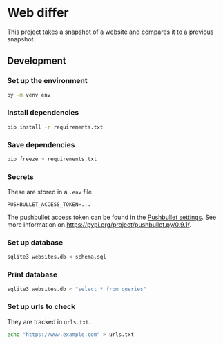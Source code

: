 # Web differ

This project takes a snapshot of a website and compares it to a previous snapshot.

## Development

### Set up the environment

```bash
py -m venv env
```

### Install dependencies

```bash
pip install -r requirements.txt
```

### Save dependencies

```bash
pip freeze > requirements.txt
```

### Secrets

These are stored in a `.env` file.

```.env
PUSHBULLET_ACCESS_TOKEN=...
```

The pushbullet access token can be found in the [Pushbullet settings](https://www.pushbullet.com/#settings/account). See more information on <https://pypi.org/project/pushbullet.py/0.9.1/>.

### Set up database

```bash
sqlite3 websites.db < schema.sql
```

### Print database

```bash
sqlite3 websites.db < "select * from queries"
```

### Set up urls to check

They are tracked in `urls.txt`.

```bash
echo "https://www.example.com" > urls.txt
```
